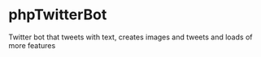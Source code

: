 # phpTwitterBot
Twitter bot that tweets with text, creates images and tweets and loads of more features
